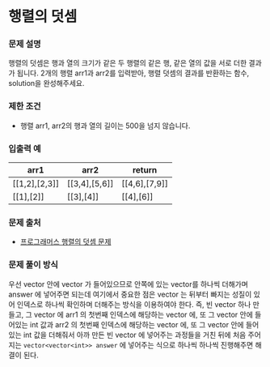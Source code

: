 # 행렬의 덧셈

### 문제 설명

행렬의 덧셈은 행과 열의 크기가 같은 두 행렬의 같은 행, 같은 열의 값을 서로 더한 결과가 됩니다. 2개의 행렬 arr1과 arr2를 입력받아, 행렬 덧셈의 결과를 반환하는 함수, solution을 완성해주세요.

### 제한 조건

- 행렬 arr1, arr2의 행과 열의 길이는 500을 넘지 않습니다.

### 입출력 예

|arr1|	arr2|	return|
|----|------|---------|
| [[1,2],[2,3]] |	[[3,4],[5,6]] |	[[4,6],[7,9]] |
| [[1],[2]] |	[[3],[4]] |	[[4],[6]] |

### 문제 출처

- [프로그래머스 행렬의 덧셈 문제](https://school.programmers.co.kr/learn/courses/30/lessons/12950)

### 문제 풀이 방식

우선 vector 안에 vector 가 들어있으므로 안쪽에 있는 vector를 하나씩 더해가며 answer 에 넣어주면 되는데 여기에서 중요한 점은 vector 는 뒤부터 빠지는 성질이 있어 인덱스로 하나씩 확인하며 더해주는 방식을 이용하여야 한다. 즉, 빈 vector 하나 만들고, 그 vector 에 arr1 의 첫번째 인덱스에 해당하는 vector 에, 또 그 vector 안에 들어있는 int 값과 arr2 의 첫번째 인덱스에 해당하는 vector 에, 또 그 vector 안에 들어있는 int 값을 더해줘서 아까 만든 빈 vector 에 넣어주는 과정들을 거친 뒤에 처음 주어지는 `vector<vector<int>> answer` 에 넣어주는 식으로 하나씩 하나씩 진행해주면 해결이 된다.
